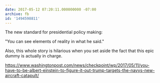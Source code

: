 ```yaml
---
date: 2017-05-12 07:20:11.000000000 -07:00
archive: fb
id: '1494598811'
---
```


The new standard for presidential policy making:

"You can see elements of reality in what he said."

Also, this whole story is hilarious when you set aside the fact that this epic dummy is actually in charge.

https://www.washingtonpost.com/news/checkpoint/wp/2017/05/11/you-have-to-be-albert-einstein-to-figure-it-out-trump-targets-the-navys-new-aircraft-catapult/
